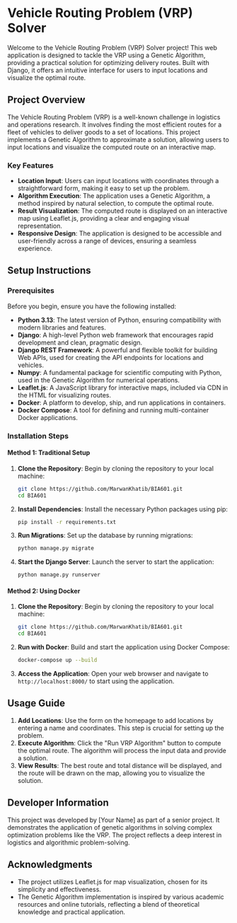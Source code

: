 # Vehicle Routing Problem (VRP) Solver

Welcome to the Vehicle Routing Problem (VRP) Solver project! This web application is designed to tackle the VRP using a Genetic Algorithm, providing a practical solution for optimizing delivery routes. Built with Django, it offers an intuitive interface for users to input locations and visualize the optimal route.

## Project Overview

The Vehicle Routing Problem (VRP) is a well-known challenge in logistics and operations research. It involves finding the most efficient routes for a fleet of vehicles to deliver goods to a set of locations. This project implements a Genetic Algorithm to approximate a solution, allowing users to input locations and visualize the computed route on an interactive map.

### Key Features

- **Location Input**: Users can input locations with coordinates through a straightforward form, making it easy to set up the problem.
- **Algorithm Execution**: The application uses a Genetic Algorithm, a method inspired by natural selection, to compute the optimal route.
- **Result Visualization**: The computed route is displayed on an interactive map using Leaflet.js, providing a clear and engaging visual representation.
- **Responsive Design**: The application is designed to be accessible and user-friendly across a range of devices, ensuring a seamless experience.

## Setup Instructions

### Prerequisites

Before you begin, ensure you have the following installed:

- **Python 3.13**: The latest version of Python, ensuring compatibility with modern libraries and features.
- **Django**: A high-level Python web framework that encourages rapid development and clean, pragmatic design.
- **Django REST Framework**: A powerful and flexible toolkit for building Web APIs, used for creating the API endpoints for locations and vehicles.
- **Numpy**: A fundamental package for scientific computing with Python, used in the Genetic Algorithm for numerical operations.
- **Leaflet.js**: A JavaScript library for interactive maps, included via CDN in the HTML for visualizing routes.
- **Docker**: A platform to develop, ship, and run applications in containers.
- **Docker Compose**: A tool for defining and running multi-container Docker applications.

### Installation Steps

#### Method 1: Traditional Setup

1. **Clone the Repository**:
   Begin by cloning the repository to your local machine:
   ```bash
   git clone https://github.com/MarwanKhatib/BIA601.git
   cd BIA601
   ```

2. **Install Dependencies**:
   Install the necessary Python packages using pip:
   ```bash
   pip install -r requirements.txt
   ```

3. **Run Migrations**:
   Set up the database by running migrations:
   ```bash
   python manage.py migrate
   ```

4. **Start the Django Server**:
   Launch the server to start the application:
   ```bash
   python manage.py runserver
   ```

#### Method 2: Using Docker

1. **Clone the Repository**:
   Begin by cloning the repository to your local machine:
   ```bash
   git clone https://github.com/MarwanKhatib/BIA601.git
   cd BIA601
   ```

2. **Run with Docker**:
   Build and start the application using Docker Compose:
   ```bash
   docker-compose up --build
   ```

3. **Access the Application**:
   Open your web browser and navigate to `http://localhost:8000/` to start using the application.

## Usage Guide

1. **Add Locations**: Use the form on the homepage to add locations by entering a name and coordinates. This step is crucial for setting up the problem.
2. **Execute Algorithm**: Click the "Run VRP Algorithm" button to compute the optimal route. The algorithm will process the input data and provide a solution.
3. **View Results**: The best route and total distance will be displayed, and the route will be drawn on the map, allowing you to visualize the solution.

## Developer Information

This project was developed by [Your Name] as part of a senior project. It demonstrates the application of genetic algorithms in solving complex optimization problems like the VRP. The project reflects a deep interest in logistics and algorithmic problem-solving.

## Acknowledgments

- The project utilizes Leaflet.js for map visualization, chosen for its simplicity and effectiveness.
- The Genetic Algorithm implementation is inspired by various academic resources and online tutorials, reflecting a blend of theoretical knowledge and practical application.
